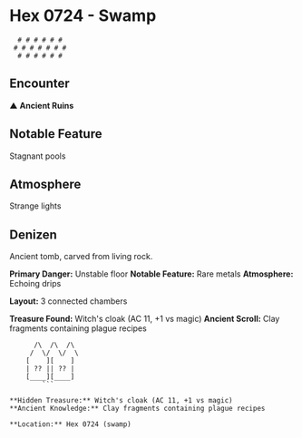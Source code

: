 # Hex 0724 - Swamp
```
  # # # # # #
 # # # # # # #
  # # # # # #
```

## Encounter

▲ **Ancient Ruins**

## Notable Feature

Stagnant pools

## Atmosphere

Strange lights

## Denizen

Ancient tomb, carved from living rock.

**Primary Danger:** Unstable floor
**Notable Feature:** Rare metals
**Atmosphere:** Echoing drips

**Layout:** 3 connected chambers

**Treasure Found:** Witch's cloak (AC 11, +1 vs magic)
**Ancient Scroll:** Clay fragments containing plague recipes


```
      /\  /\  /\
     /  \/  \/  \
    [    ][    ]
    | ?? || ?? |
    [____][____]
        ```

**Hidden Treasure:** Witch's cloak (AC 11, +1 vs magic)
**Ancient Knowledge:** Clay fragments containing plague recipes

**Location:** Hex 0724 (swamp)
